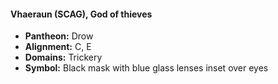 #### Vhaeraun (SCAG), God of thieves
- **Pantheon:** Drow
- **Alignment:** C, E
- **Domains:** Trickery
- **Symbol:** Black mask with blue glass lenses inset over eyes